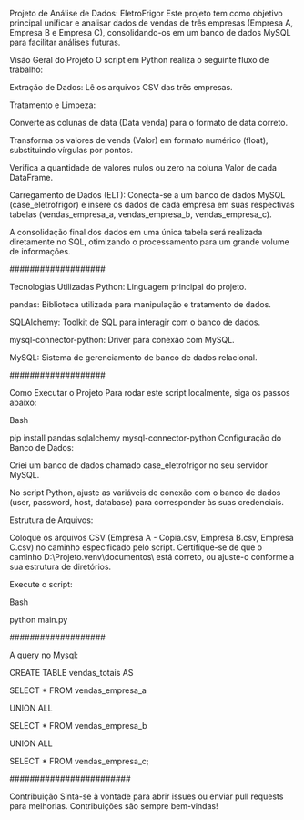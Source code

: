 Projeto de Análise de Dados: EletroFrigor
Este projeto tem como objetivo principal unificar e analisar dados de vendas de três empresas (Empresa A, Empresa B e Empresa C), consolidando-os em um banco de dados MySQL para facilitar análises futuras.

Visão Geral do Projeto
O script em Python realiza o seguinte fluxo de trabalho:

Extração de Dados: Lê os arquivos CSV das três empresas.

Tratamento e Limpeza:

Converte as colunas de data (Data venda) para o formato de data correto.

Transforma os valores de venda (Valor) em formato numérico (float), substituindo vírgulas por pontos.

Verifica a quantidade de valores nulos ou zero na coluna Valor de cada DataFrame.

Carregamento de Dados (ELT): Conecta-se a um banco de dados MySQL (case_eletrofrigor) e insere os dados de cada empresa em suas respectivas tabelas (vendas_empresa_a, vendas_empresa_b, vendas_empresa_c).

A consolidação final dos dados em uma única tabela será realizada diretamente no SQL, otimizando o processamento para um grande volume de informações.


###################

Tecnologias Utilizadas
Python: Linguagem principal do projeto.

pandas: Biblioteca utilizada para manipulação e tratamento de dados.

SQLAlchemy: Toolkit de SQL para interagir com o banco de dados.

mysql-connector-python: Driver para conexão com MySQL.

MySQL: Sistema de gerenciamento de banco de dados relacional.

###################

Como Executar o Projeto
Para rodar este script localmente, siga os passos abaixo:

Bash

pip install pandas sqlalchemy mysql-connector-python
Configuração do Banco de Dados:

Criei um banco de dados chamado case_eletrofrigor no seu servidor MySQL.


No script Python, ajuste as variáveis de conexão com o banco de dados (user, password, host, database) para corresponder às suas credenciais.

Estrutura de Arquivos:

Coloque os arquivos CSV (Empresa A - Copia.csv, Empresa B.csv, Empresa C.csv) no caminho especificado pelo script. Certifique-se de que o caminho D:\Projeto\.venv\documentos\ está correto, ou ajuste-o conforme a sua estrutura de diretórios.

Execute o script:

Bash

python main.py

###################

A query no Mysql:


CREATE TABLE vendas_totais AS

SELECT * FROM vendas_empresa_a

UNION ALL

SELECT * FROM vendas_empresa_b

UNION ALL

SELECT * FROM vendas_empresa_c;




########################



Contribuição
Sinta-se à vontade para abrir issues ou enviar pull requests para melhorias. Contribuições são sempre bem-vindas!
